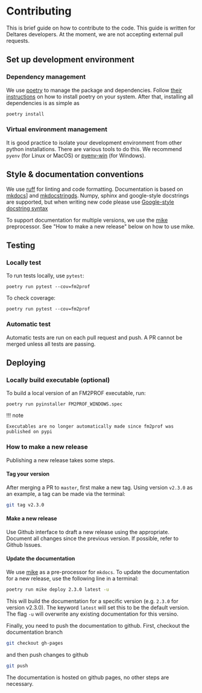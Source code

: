 # Contributing

This is brief guide on how to contribute to the code. This guide is 
written for Deltares developers. At the moment, we are not accepting 
external pull requests. 

## Set up development environment

### Dependency management
We use [poetry](https://python-poetry.org/) to manage the package and dependencies. 
Follow [their instructions](https://python-poetry.org/docs/#installation) on how 
to install poetry on your system. After that, installing all dependencies is as
simple as 

``` python
poetry install
```

### Virtual environment management
It is good practice to isolate your development environment from other python
installations. There are various tools to do this. We recommend `pyenv` (for 
Linux or MacOS) or [pyenv-win](https://github.com/pyenv-win/pyenv-win) (for 
Windows).


## Style & documentation conventions

We use [ruff](https://github.com/astral-sh/ruff) for linting and code formatting. 
Documentation is based on [mkdocs](https://www.mkdocs.org/)] and [mkdocstringds](https://mkdocstrings.github.io/#:~:text=mkdocstrings.%20Automatic%20documentation%20from%20sources,%20for). Numpy, sphinx and google-style
docstrings are supported, but when writing new code please use [Google-style docstring syntax](https://mkdocstrings.github.io/griffe/docstrings/#google-style)

To support documentation for multiple versions, we use the [mike](https://github.com/jimporter/mike) preprocessor. 
See "How to make a new release" below on how to use mike. 

## Testing

### Locally test 

To run tests locally, use `pytest`:

`poetry run pytest --cov=fm2prof`

To check coverage:

`poetry run pytest --cov=fm2prof`

### Automatic test

Automatic tests are run on each pull request and push. A PR cannot be merged
unless all tests are passing. 

## Deploying

### Locally build executable (optional)

To build a local version of an FM2PROF executable, run:

`poetry run pyinstaller FM2PROF_WINDOWS.spec`

!!! note

    Executables are no longer automatically made since fm2prof was published on pypi 


### How to make a new release

Publishing a new release takes some steps. 

#### Tag your version
After merging a PR to `master`, first make a new tag. Using version `v2.3.0` as an example, 
a tag can be made via the terminal:

``` bash
git tag v2.3.0
```
#### Make a new release

Use Github interface to draft a new release using the appropriate. Document all changes since the previous version. 
If possible, refer to Github Issues. 

#### Update the documentation
We use [mike](https://github.com/jimporter/mike) as a pre-processor for `mkdocs`. To update the documentation
for a new release, use the following line in a terminal:

``` bash
poetry run mike deploy 2.3.0 latest -u
```

This will build the documentation for a specific version (e.g. `2.3.0` for version v2.3.0). The keyword
`latest` will set this to be the default version. The flag `-u` will overwrite any
existing documentation for this versino. 

Finally, you need to push the documentation to github. First, checkout the documentation branch

``` bash
git checkout gh-pages
``` 

and then push changes to github

``` bash 
git push
```

The documentation is hosted on github pages, no other steps are necessary. 





